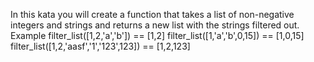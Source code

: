 In this kata you will create a function that takes a list of non-negative integers and strings and returns a new list with the strings filtered out.
Example
filter_list([1,2,'a','b']) == [1,2]
filter_list([1,'a','b',0,15]) == [1,0,15]
filter_list([1,2,'aasf','1','123',123]) == [1,2,123]